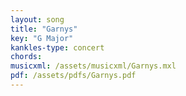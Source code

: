 ```yaml
---
layout: song
title: "Garnys"
key: "G Major"
kankles-type: concert
chords:
musicxml: /assets/musicxml/Garnys.mxl
pdf: /assets/pdfs/Garnys.pdf
---
```

